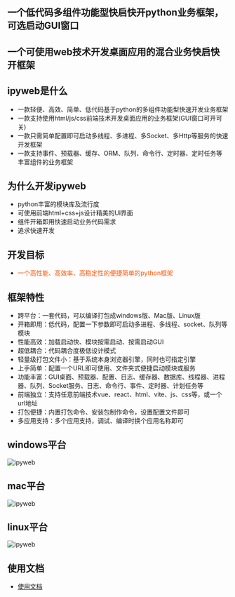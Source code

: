 ## 一个低代码多组件功能型快启快开python业务框架，可选启动GUI窗口

## 一个可使用web技术开发桌面应用的混合业务快启快开框架

## ipyweb是什么

- 一款轻便、高效、简单、低代码基于python的多组件功能型快速开发业务框架
- 一款支持使用html/js/css前端技术开发桌面应用的业务框架(GUI窗口可开可关)
- 一款只需简单配置即可启动多线程、多进程、多Socket、多Http等服务的快速开发框架
- 一款支持事件、预载器、缓存、ORM、队列、命令行、定时器、定时任务等丰富组件的业务框架

## 为什么开发ipyweb

- python丰富的模块库及流行度
- 可使用前端html+css+js设计精美的UI界面
- 组件开箱即用快速启动业务代码需求
- 追求快速开发

## 开发目标

- <font color="#ff5100">一个高性能、高效率、高稳定性的便捷简单的python框架</font>

## 框架特性

- 跨平台：一套代码，可以编译打包成windows版、Mac版、Linux版
- 开箱即用：低代码，配置一下参数即可启动多进程、多线程、socket、队列等模块
- 性能高效：加载启动快、模块按需启动、按需启动GUI
- 超低耦合：代码耦合度极低设计模式
- 轻量级打包文件小：基于系统本身浏览器引擎，同时也可指定引擎
- 上手简单：配置一个URL即可使用、文件夹式便捷启动模块或服务
- 功能丰富：GUI桌面、预载器、配置、日志、缓存器、数据库、线程器、进程器、队列、Socket服务、日志、命令行、事件、定时器、计划任务等
- 前端独立：支持任意前端技术vue、react、html、vite、js、css等，或一个url地址
- 打包便捷：内置打包命令、安装包制作命令，设置配置文件即可
- 多应用支持：多个应用支持，调试、编译时换个应用名称即可

## windows平台

[windows]: https://saas.maoren.la/app/ipyweb/readme/images/windows.png "ipyweb"
![ipyweb][windows]

## mac平台

[mac]: https://saas.maoren.la/app/ipyweb/readme/images/mac.png "ipyweb"
![ipyweb][mac]

## linux平台

[linux]: https://saas.maoren.la/app/ipyweb/readme/images/linux.png "ipyweb"
![ipyweb][linux]


## 使用文档

- <a href="https://saas.maoren.la/ipyweb" target="_blank">使用文档</a>


